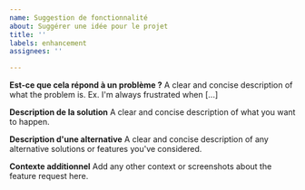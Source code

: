 ```yaml
---
name: Suggestion de fonctionnalité
about: Suggérer une idée pour le projet
title: ''
labels: enhancement
assignees: ''

---
```


**Est-ce que cela répond à un problème ?**
A clear and concise description of what the problem is. Ex. I'm always frustrated when [...]

**Description de la solution**
A clear and concise description of what you want to happen.

**Description d'une alternative**
A clear and concise description of any alternative solutions or features you've considered.

**Contexte additionnel**
Add any other context or screenshots about the feature request here.
